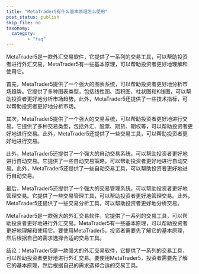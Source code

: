 ```yaml
---
title: "MetaTrader5有什么基本原理怎么使用"
post_status: publish
skip_file: no
taxonomy:
  category:
        - "faq"
---
```


MetaTrader5是一款外汇交易软件，它提供了一系列的交易工具，可以帮助投资者进行外汇交易。MetaTrader5有一些基本原理，可以帮助投资者更好地理解和使用它。

首先，MetaTrader5提供了一个强大的图表系统，可以帮助投资者更好地分析市场趋势。它提供了多种图表类型，包括线性图、面积图、柱状图和K线图，可以帮助投资者更好地分析市场趋势。此外，MetaTrader5还提供了一些技术指标，可以帮助投资者更好地分析市场。

其次，MetaTrader5提供了一个强大的交易系统，可以帮助投资者更好地进行交易。它提供了多种交易类型，包括外汇、股票、期货、期权等，可以帮助投资者更好地进行交易。此外，MetaTrader5还提供了一些交易工具，可以帮助投资者更好地进行交易。

此外，MetaTrader5还提供了一个强大的自动交易系统，可以帮助投资者更好地进行自动交易。它提供了一些自动交易策略，可以帮助投资者更好地进行自动交易。此外，MetaTrader5还提供了一些自动交易工具，可以帮助投资者更好地进行自动交易。

最后，MetaTrader5还提供了一个强大的交易管理系统，可以帮助投资者更好地管理交易。它提供了一些交易管理工具，可以帮助投资者更好地管理交易。此外，MetaTrader5还提供了一些交易分析工具，可以帮助投资者更好地分析交易。

MetaTrader5是一款强大的外汇交易软件，它提供了一系列的交易工具，可以帮助投资者更好地进行外汇交易。MetaTrader5有一些基本原理，可以帮助投资者更好地理解和使用它。要使用MetaTrader5，投资者需要先了解它的基本原理，然后根据自己的需求选择合适的交易工具。

结论：MetaTrader5是一款强大的外汇交易软件，它提供了一系列的交易工具，可以帮助投资者更好地进行外汇交易。要使用MetaTrader5，投资者需要先了解它的基本原理，然后根据自己的需求选择合适的交易工具。
